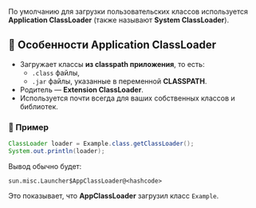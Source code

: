 По умолчанию для загрузки пользовательских классов используется **Application ClassLoader** (также называют **System ClassLoader**).
## 🔹 Особенности Application ClassLoader
- Загружает классы **из classpath приложения**, то есть:
    - `.class` файлы,
    - `.jar` файлы, указанные в переменной **CLASSPATH**.
- Родитель — **Extension ClassLoader**.
- Используется почти всегда для ваших собственных классов и библиотек.
### 🔹 Пример
```java
ClassLoader loader = Example.class.getClassLoader();
System.out.println(loader);
```
Вывод обычно будет:
```
sun.misc.Launcher$AppClassLoader@<hashcode>
```
Это показывает, что **AppClassLoader** загрузил класс `Example`.